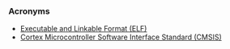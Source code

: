 ### Acronyms
- [Executable and Linkable Format (ELF)](https://en.wikipedia.org/wiki/Executable_and_Linkable_Format#:~:text=In%20computing%2C%20the%20Executable%20and,shared%20libraries%2C%20and%20core%20dumps.&text=By%20design%2C%20the%20ELF%20format,extensible%2C%20and%20cross%2Dplatform.)
- [Cortex Microcontroller Software Interface Standard (CMSIS)](https://developer.arm.com/tools-and-software/embedded/cmsis)
